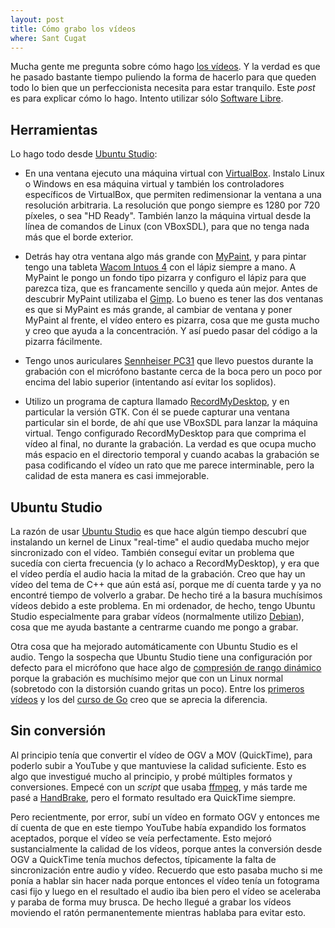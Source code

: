```yaml
---
layout: post
title: Cómo grabo los vídeos
where: Sant Cugat
---
```


Mucha gente me pregunta sobre cómo hago
[los vídeos](http://youtube.com/paueky). Y la verdad es que he pasado
bastante tiempo puliendo la forma de hacerlo para que queden todo lo
bien que un perfeccionista necesita para estar tranquilo. Este *post*
es para explicar cómo lo hago. Intento utilizar sólo
[Software Libre](http://es.wikipedia.org/wiki/Software_libre).

## Herramientas

Lo hago todo desde [Ubuntu Studio](http://ubuntustudio.org/):

* En una ventana ejecuto una máquina virtual con
  [VirtualBox](http://www.virtualbox.com). Instalo Linux o Windows en
  esa máquina virtual y también los controladores específicos de
  VirtualBox, que permiten redimensionar la ventana a una resolución
  arbitraria. La resolución que pongo siempre es 1280 por 720 píxeles, o sea "HD
  Ready". También lanzo la máquina virtual desde la línea de comandos
  de Linux (con VBoxSDL), para que no tenga nada más que el borde exterior.

* Detrás hay otra ventana algo más grande con
  [MyPaint](http://mypaint.intilinux.com/), y para pintar tengo una
  tableta [Wacom Intuos 4](http://101.wacom.com/sp/intuos/) con el
  lápiz siempre a mano. A MyPaint le pongo un fondo tipo pizarra y
  configuro el lápiz para que parezca tiza, que es francamente
  sencillo y queda aún mejor. Antes de descubrir MyPaint utilizaba el
  [Gimp](http://www.gimp.org/). Lo bueno es tener las dos ventanas es
  que si MyPaint es más grande, al cambiar de ventana y poner MyPaint
  al frente, el vídeo entero es pizarra, cosa que me gusta mucho y
  creo que ayuda a la concentración. Y así puedo pasar del código a la
  pizarra fácilmente.
  
* Tengo unos auriculares
  [Sennheiser PC31](http://www.amazon.com/Sennheiser-PC-31-Stereo-Headset/dp/B001L6G326)
  que llevo puestos durante la grabación con el micrófono bastante
  cerca de la boca pero un poco por encima del labio superior
  (intentando así evitar los soplidos).
  
* Utilizo un programa de captura llamado
  [RecordMyDesktop](http://recordmydesktop.sourceforge.net/about.php),
  y en particular la versión GTK. Con él se puede capturar una ventana
  particular sin el borde, de ahí que use VBoxSDL para lanzar la
  máquina virtual. Tengo configurado RecordMyDesktop para que comprima
  el vídeo al final, no durante la grabación. La verdad es que ocupa
  mucho más espacio en el directorio temporal y cuando acabas la
  grabación se pasa codificando el vídeo un rato que me parece
  interminable, pero la calidad de esta manera es casi immejorable.
  
## Ubuntu Studio
  
La razón de usar [Ubuntu Studio](http://ubuntustudio.org/) es que hace
algún tiempo descubrí que instalando un kernel de Linux "real-time" el
audio quedaba mucho mejor sincronizado con el vídeo. También conseguí
evitar un problema que sucedía con cierta frecuencia (y lo achaco a
RecordMyDesktop), y era que el vídeo perdía el audio hacia la mitad de
la grabación. Creo que hay un vídeo del tema de C++ que aún está así,
porque me dí cuenta tarde y ya no encontré tiempo de volverlo a
grabar. De hecho tiré a la basura muchísimos vídeos debido a este
problema. En mi ordenador, de hecho, tengo Ubuntu Studio especialmente
para grabar vídeos (normalmente utilizo
[Debian](http://www.debian.org)), cosa que me ayuda bastante a centrarme
cuando me pongo a grabar.

Otra cosa que ha mejorado automáticamente con Ubuntu Studio es el
audio. Tengo la sospecha que Ubuntu Studio tiene una configuración por
defecto para el micrófono que hace algo de
[compresión de rango dinámico](http://es.wikipedia.org/wiki/Compresor_(sonido))
porque la grabación es muchísimo mejor que con un Linux normal
(sobretodo con la distorsión cuando gritas un poco). Entre los
[primeros vídeos](http://www.youtube.com/watch?v=KNiC66HGRoQ&list=PL192B8BBB9A27FC67)
y los del
[curso de Go](http://www.youtube.com/watch?v=D3pBazrwvOo&list=PL-DwF6obA18JuX-1GlaaikOSrO0cjH9HK)
creo que se aprecia la diferencia.

## Sin conversión

Al principio tenía que convertir el vídeo de OGV a MOV (QuickTime),
para poderlo subir a YouTube y que mantuviese la calidad
suficiente. Esto es algo que investigué mucho al principio, y probé
múltiples formatos y conversiones. Empecé con un *script* que usaba
[ffmpeg](http://ffmpeg.org/), y más tarde me pasé a
[HandBrake](http://handbrake.fr/), pero el formato resultado era
QuickTime siempre.

Pero recientmente, por error, subí un vídeo en formato OGV y entonces
me dí cuenta de que en este tiempo YouTube había expandido los
formatos aceptados, porque el vídeo se veía perfectamente. Esto mejoró
sustancialmente la calidad de los vídeos, porque antes la conversión
desde OGV a QuickTime tenía muchos defectos, típicamente la falta
de sincronización entre audio y vídeo. Recuerdo que esto pasaba mucho
si me ponía a hablar sin hacer nada porque entonces el vídeo tenía un
fotograma casi fijo y luego en el resultado el audio iba bien pero el
vídeo se aceleraba y paraba de forma muy brusca. De hecho llegué a grabar
los vídeos moviendo el ratón permanentemente mientras hablaba para
evitar esto.

